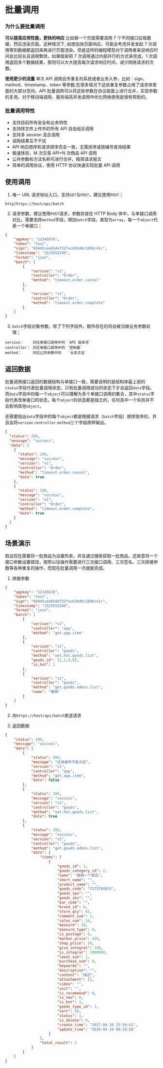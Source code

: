 # 批量调用

### 为什么要批量调用

**可以提高应用性能，更快的响应**
比如做一个页面需要调用 7 个不同接口拉取数据，然后渲染页面。这种情况下, 如想加快页面响应，可能会考虑并发发起 7 次调用等到数据都返回来再进行页面渲染。但是这样的编程模型对于调用者来说响应时间会比较长且调用繁琐，如果框架把 7 次调用通过内部并行的方式来完成，1 次调用返回多个数据结果，那则可以大大提高每次请求响应时间，减少网络请求的次数。

**使用更少的流量**
单次 API 调用会传重复的系统或者业务入参，比如：sign、method、timestamp、token 等参数,在很多情况下这些重复参数占用了请求体里面的大部分空间。API 批量调用可以将这些参数在协议层面上进行合并，实现参数的复用。对于移动端调用、服务端高并发调用中优化网络使用是很有帮助的。

### 批量调用特性
+ 支持目前所有安全和业务特性
+ 支持除文件上传外的所有 API 自由组合调用
+ 支持多 session 混合调用
+ 调用结果互不干扰
+ API 响应顺序和请求顺序完全一致，无需排序或按编号查询结果
+ 极速体验，M 次交易 API+N 次商品 API 调用
+ 公共参数和方法名称可进行合并，精简请求报文
+ 简单的调用协议，使用 HTTP 协议快速实现批量 API 调用

## 使用调用
1. 唯一 URL 请求地址入口，支持`GET`与`POST`，建议使用`POST`；
```
http|https://host/api/batch
```

2. 请求参数，建议使用`POST`请求，参数存放在 HTTP Body 体中，与单接口调用对比，需要去除`method`字段，增加`batch`字段，类型为`array`，每一个`object`代表一个单接口；
```json
{
    "appkey": "12345678",
    "token": "test",
    "sign": "694d5cee85def32fac63bd6c1896c41c",
    "timestamp": "1523553249",
    "format": "json",
    "batch": [
        {
            "version": "v1",
            "controller": "Order",
            "method": "timeout.order.cancel"
        },
        {
            "version": "v1",
            "controller": "Order",
            "method": "timeout.order.complete"
        }
    ]
}
```

3. `batch`字段对象参数，除了下列字段外，额外存在的将会被当做业务参数处理；
```
version：    对应单接口调用中的 `API 版本号`
controller： 对应单接口调用中的 `控制器`
method：     对应公共参数中的   `业务方法`
```

## 返回数据
批量调用接口返回的数据结构与单接口一致，需要说明的是结构体最上层的`status`字段代表批量调用状态，只有批量调用成功的状态下才会返回`data`字段。而`data`字段中的每一个`object`可以理解为多个单接口调用的集合，其中`status`字段代表改单接口的状态，每个`object`的状态都是独立的，任何其中一个失败并不会影响其他`object`。

还需要指出`data`字段中的每个`object`都是根据请求（`batch`字段）顺序排序的，并且会将`version` `controller` `method`三个字段原样输出。

```json
{
  "status": 200,
  "message": "success",
  "data": [
    {
      "status": 200,
      "message": "success",
      "version": "v1",
      "controller": "Order",
      "method": "timeout.order.cancel",
      "data": true
    },
    {
      "status": 200,
      "message": "success",
      "version": "v1",
      "controller": "Order",
      "method": "timeout.order.complete",
      "data": true
    }
  ]
}
```

## 场景演示
假设现在需要将一批商品为设置热卖，并且通过搜索获取一批商品，还故意将一个接口参数设置错误，按照以往操作需要进行三次接口调用、三次签名、三次拼接参数等各种重复的操作，而现在批量调用一次就能完成。

1. 拼接参数
```json
{
    "appkey": "12345678",
    "token": "test",
    "sign": "694d5cee85def32fac63bd6c1896c41c",
    "timestamp": "1523553249",
    "format": "json",
    "batch": [
        {
            "version": "v1",
            "controller": "app",
            "method": "get.app.item"
        },
        {
            "version": "v1",
            "controller": "goods",
            "method": "set.hot.goods.list",
            "goods_id": [1,3,4,6],
            "is_hot": 1
        },
        {
            "version": "v1",
            "controller": "goods",
            "method": "get.goods.admin.list",
            "name": "编辑"
        }
    ]
}
```
2. 向`https://host/api/batch`发送请求

3. 返回数据
```json
{
    "status": 200,
    "message": "success",
    "data": [
        {
            "status": 500,
            "message": "应用编号不能为空",
            "version": "v1",
            "controller": "app",
            "method": "get.app.item",
            "data": false
        },
        {
            "status": 200,
            "message": "success",
            "version": "v1",
            "controller": "goods",
            "method": "set.hot.goods.list",
            "data": true
        },
        {
            "status": 200,
            "message": "success",
            "version": "v1",
            "controller": "goods",
            "method": "get.goods.admin.list",
            "data": {
                "items": [
                    {
                        "goods_id": 1,
                        "goods_category_id": 2,
                        "name": "编辑一个商品",
                        "short_name": "",
                        "product_name": "",
                        "goods_code": "CS73765853",
                        "goods_spu": "",
                        "goods_sku": "",
                        "bar_code": "",
                        "brand_id": 0,
                        "store_qty": 62,
                        "comment_sum": 1,
                        "sales_sum": 24,
                        "measure": 10,
                        "measure_type": 0,
                        "is_postage": 0,
                        "market_price": 150,
                        "shop_price": 10,
                        "give_integral": 150,
                        "is_integral": 1000000,
                        "least_sum": 1,
                        "purchase_sum": 0,
                        "keywords": "",
                        "description": "",
                        "content": "描述",
                        "attachment": [],
                        "video": "",
                        "unit": "",
                        "is_recommend": 0,
                        "is_new": 0,
                        "is_hot": 1,
                        "goods_type_id": 1,
                        "sort": 50,
                        "status": 1,
                        "is_delete": 0,
                        "create_time": "2017-04-20 23:59:41",
                        "update_time": "2018-04-19 00:10:58"
                    }
                ],
                "total_result": 1
            }
        }
    ]
}
```

